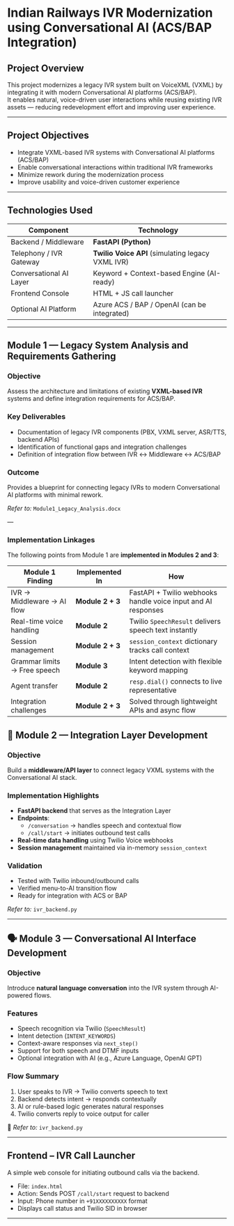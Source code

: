 #  Indian Railways IVR Modernization using Conversational AI (ACS/BAP Integration)

##  Project Overview

This project modernizes a legacy IVR system built on VoiceXML (VXML)  by integrating it with modern Conversational AI platforms (ACS/BAP).  
It enables natural, voice-driven user interactions while reusing existing IVR assets — reducing redevelopment effort and improving user experience.

---

##  Project Objectives

- Integrate VXML-based IVR systems with Conversational AI platforms (ACS/BAP)
- Enable conversational interactions within traditional IVR frameworks
- Minimize rework during the modernization process
- Improve usability and voice-driven customer experience

---

## Technologies Used

| Component | Technology |
|------------|-------------|
| Backend / Middleware | **FastAPI (Python)** |
| Telephony / IVR Gateway | **Twilio Voice API** (simulating legacy VXML IVR) |
| Conversational AI Layer | Keyword + Context-based Engine (AI-ready) |
| Frontend Console | HTML + JS call launcher |
| Optional AI Platform | Azure ACS / BAP / OpenAI (can be integrated) |

---

##  Module 1 — Legacy System Analysis and Requirements Gathering

### Objective
Assess the architecture and limitations of existing **VXML-based IVR** systems and define integration requirements for ACS/BAP.

###  Key Deliverables
- Documentation of legacy IVR components (PBX, VXML server, ASR/TTS, backend APIs)
- Identification of functional gaps and integration challenges
- Definition of integration flow between IVR ↔ Middleware ↔ ACS/BAP

###  Outcome
Provides a  blueprint for connecting legacy IVRs to modern Conversational AI platforms with minimal rework.

 _Refer to:_ `Module1_Legacy_Analysis.docx`

—

### Implementation Linkages
The following points from Module 1 are **implemented in Modules 2 and 3**:

| Module 1 Finding | Implemented In | How |
|------------------|----------------|-----|
| IVR → Middleware → AI flow | **Module 2 + 3** | FastAPI + Twilio webhooks handle voice input and AI responses |
| Real-time voice handling | **Module 2** | Twilio `SpeechResult` delivers speech text instantly |
| Session management | **Module 2 + 3** | `session_context` dictionary tracks call context |
| Grammar limits → Free speech | **Module 3** | Intent detection with flexible keyword mapping |
| Agent transfer | **Module 2** | `resp.dial()` connects to live representative |
| Integration challenges | **Module 2 + 3** | Solved through lightweight APIs and async flow |



## 🔗 Module 2 — Integration Layer Development

###  Objective
Build a **middleware/API layer** to connect legacy VXML systems with the Conversational AI stack.

###  Implementation Highlights
- **FastAPI backend** that serves as the Integration Layer
- **Endpoints**:
  - `/conversation` → handles speech and contextual flow
  - `/call/start` → initiates outbound test calls
- **Real-time data handling** using Twilio Voice webhooks
- **Session management** maintained via in-memory `session_context`

###  Validation
- Tested with Twilio inbound/outbound calls
- Verified menu-to-AI transition flow
- Ready for integration with ACS or BAP

 _Refer to:_ `ivr_backend.py`

---

## 🗣️ Module 3 — Conversational AI Interface Development

###  Objective
Introduce **natural language conversation** into the IVR system through AI-powered flows.

###  Features
- Speech recognition via Twilio (`SpeechResult`)
- Intent detection (`INTENT_KEYWORDS`)
- Context-aware responses via `next_step()`
- Support for both speech and DTMF inputs
- Optional integration with AI (e.g., Azure Language, OpenAI GPT)

###  Flow Summary
1. User speaks to IVR → Twilio converts speech to text  
2. Backend detects intent → responds contextually  
3. AI or rule-based logic generates natural responses  
4. Twilio converts reply to voice output for caller  

📄 _Refer to:_ `ivr_backend.py`

---

##  Frontend – IVR Call Launcher

A simple web console for initiating outbound calls via the backend.

- File: `index.html`
- Action: Sends POST `/call/start` request to backend
- Input: Phone number in `+91XXXXXXXXXX` format
- Displays call status and Twilio SID in browser

---

